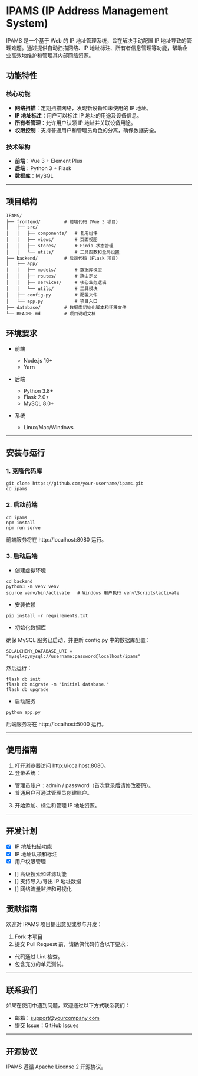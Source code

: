 # IPAMS (IP Address Management System)

IPAMS 是一个基于 Web 的 IP 地址管理系统，旨在解决手动配置 IP 地址导致的管理难题。通过提供自动扫描网络、IP 地址标注、所有者信息管理等功能，帮助企业高效地维护和管理其内部网络资源。

## 功能特性

### 核心功能
- **网络扫描**：定期扫描网络，发现新设备和未使用的 IP 地址。
- **IP 地址标注**：用户可以标注 IP 地址的用途及设备信息。
- **所有者管理**：允许用户认领 IP 地址并关联设备用途。
- **权限控制**：支持普通用户和管理员角色的分离，确保数据安全。

### 技术架构
- **前端**：Vue 3 + Element Plus
- **后端**：Python 3 + Flask
- **数据库**：MySQL

---

## 项目结构

```plaintext
IPAMS/
├── frontend/         # 前端代码（Vue 3 项目）
│   ├── src/
│   │   ├── components/   # 复用组件
│   │   ├── views/        # 页面视图
│   │   ├── stores/       # Pinia 状态管理
│   │   └── utils/        # 工具函数和全局设置
├── backend/          # 后端代码（Flask 项目）
│   ├── app/
│   │   ├── models/       # 数据库模型
│   │   ├── routes/       # 路由定义
│   │   ├── services/     # 核心业务逻辑
│   │   └── utils/        # 工具模块
│   ├── config.py         # 配置文件
│   └── app.py            # 项目入口
├── database/         # 数据库初始化脚本和迁移文件
└── README.md         # 项目说明文档
```

## 环境要求
- 前端
  - Node.js 16+
  - Yarn

- 后端
  - Python 3.8+
  - Flask 2.0+
  - MySQL 8.0+
- 系统
  - Linux/Mac/Windows

---

## 安装与运行

### 1. 克隆代码库

```
git clone https://github.com/your-username/ipams.git
cd ipams
```

### 2. 启动前端

```
cd ipams
npm install
npm run serve
```

前端服务将在 http://localhost:8080 运行。

### 3. 启动后端

- 创建虚拟环境

```
cd backend
python3 -m venv venv
source venv/bin/activate   # Windows 用户执行 venv\Scripts\activate
```

- 安装依赖

```
pip install -r requirements.txt
```

- 初始化数据库

确保 MySQL 服务已启动，并更新 config.py 中的数据库配置：

```
SQLALCHEMY_DATABASE_URI = "mysql+pymysql://username:password@localhost/ipams"
```

然后运行：

```
flask db init
flask db migrate -m "initial database."
flask db upgrade
```

- 启动服务

```
python app.py
```

后端服务将在 http://localhost:5000 运行。

---

## 使用指南

1. 打开浏览器访问 http://localhost:8080。
2. 登录系统：
 - 管理员账户：admin / password（首次登录后请修改密码）。
 - 普通用户可通过管理员创建账户。

3. 开始添加、标注和管理 IP 地址资源。

---

## 开发计划
- [x] IP 地址扫描功能
- [x] IP 地址认领和标注
- [x] 用户权限管理
- [] 高级搜索和过滤功能
- [] 支持导入/导出 IP 地址数据
- [] 网络流量监控和可视化

## 贡献指南
欢迎对 IPAMS 项目提出意见或参与开发：

1. Fork 本项目
2. 提交 Pull Request 前，请确保代码符合以下要求：
 - 代码通过 Lint 检查。
 - 包含充分的单元测试。

---

## 联系我们
如果在使用中遇到问题，欢迎通过以下方式联系我们：

 - 邮箱：support@yourcompany.com
 - 提交 Issue：GitHub Issues

---

## 开源协议
IPAMS 遵循 Apache License 2 开源协议。